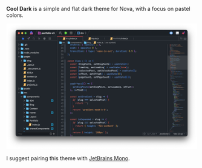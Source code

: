 **Cool Dark** is a simple and flat dark theme for Nova, with a focus on pastel colors.

![](/screenshot.png)

I suggest pairing this theme with [JetBrains Mono](https://www.jetbrains.com/lp/mono/).
